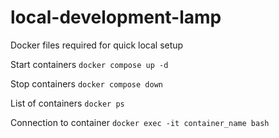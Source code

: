 # local-development-lamp
Docker files required for quick local setup

Start containers
`docker compose up -d`

Stop containers
`docker compose down`

List of containers
`docker ps`

Connection to container
`docker exec -it container_name bash`